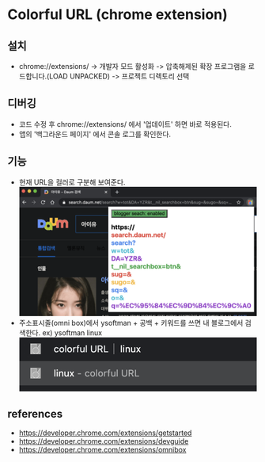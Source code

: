 # Colorful URL (chrome extension)

## 설치

- chrome://extensions/ -> 개발자 모드 활성화 -> 압축해제된 확장 프로그램을 로드합니다.(LOAD UNPACKED) -> 프로젝트 디렉토리 선택

## 디버깅

- 코드 수정 후 chrome://extensions/ 에서 '업데이트' 하면 바로 적용된다.
- 앱의 '백그라운드 페이지' 에서 콘솔 로그를 확인한다.

## 기능

- 현재 URL을 컬러로 구분해 보여준다.
  ![colorfulURL-screenshot1](./colorfulURL-screenshot1.png)
- 주소표시줄(omni box)에서 ysoftman + 공백 + 키워드를 쓰면 내 블로그에서 검색한다. ex) ysoftman linux
  ![colorfulURL-screenshot2](./colorfulURL-screenshot2.png)

## references

- <https://developer.chrome.com/extensions/getstarted>
- <https://developer.chrome.com/extensions/devguide>
- <https://developer.chrome.com/extensions/omnibox>
